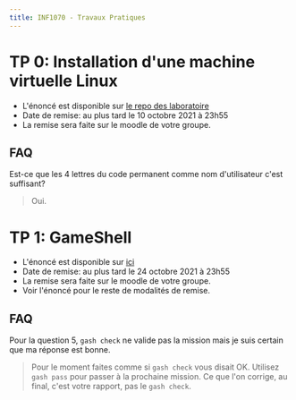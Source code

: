 ```yaml
---
title: INF1070 - Travaux Pratiques
---
```


# TP 0: Installation d'une machine virtuelle Linux

 - L'énoncé est disponible sur [le repo des laboratoire](https://gitlab.info.uqam.ca/inf1070/labs/-/blob/master/eval_installationLinux_Docker/README.md)
 - Date de remise: au plus tard le 10 octobre 2021 à 23h55
 - La remise sera faite sur le moodle de votre groupe.

## FAQ

Est-ce que les 4 lettres du code permanent comme nom d'utilisateur c'est suffisant?

> Oui.

# TP 1: GameShell

 - L'énoncé est disponible sur [ici](https://gitlab.info.uqam.ca/inf1070/tp1-a21/-/tree/master)
 - Date de remise: au plus tard le 24 octobre 2021 à 23h55
 - La remise sera faite sur le moodle de votre groupe.
 - Voir l'énoncé pour le reste de modalités de remise.

## FAQ

Pour la question 5, `gash check` ne valide pas la mission mais je suis certain que ma réponse est bonne.

>Pour le moment faites comme si `gash check` vous disait OK. Utilisez `gash pass` pour passer à la prochaine mission. Ce que l'on corrige, au final, c'est votre rapport, pas le `gash check`.
